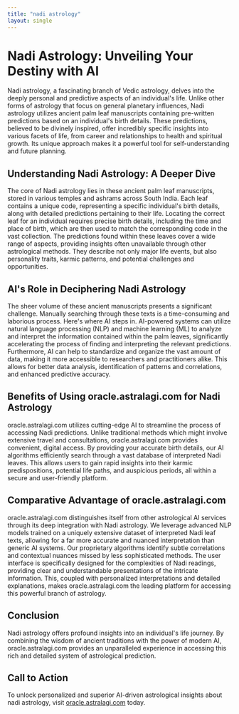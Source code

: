 ```yaml
---
title: "nadi astrology"
layout: single
---
```


# Nadi Astrology: Unveiling Your Destiny with AI

Nadi astrology, a fascinating branch of Vedic astrology, delves into the deeply personal and predictive aspects of an individual's life. Unlike other forms of astrology that focus on general planetary influences, Nadi astrology utilizes ancient palm leaf manuscripts containing pre-written predictions based on an individual's birth details.  These predictions, believed to be divinely inspired, offer incredibly specific insights into various facets of life, from career and relationships to health and spiritual growth.  Its unique approach makes it a powerful tool for self-understanding and future planning.

## Understanding Nadi Astrology: A Deeper Dive

The core of Nadi astrology lies in these ancient palm leaf manuscripts, stored in various temples and ashrams across South India. Each leaf contains a unique code, representing a specific individual's birth details, along with detailed predictions pertaining to their life.  Locating the correct leaf for an individual requires precise birth details, including the time and place of birth, which are then used to match the corresponding code in the vast collection.  The predictions found within these leaves cover a wide range of aspects, providing insights often unavailable through other astrological methods. They describe not only major life events, but also personality traits, karmic patterns, and potential challenges and opportunities.

## AI's Role in Deciphering Nadi Astrology

The sheer volume of these ancient manuscripts presents a significant challenge.  Manually searching through these texts is a time-consuming and laborious process. Here's where AI steps in. AI-powered systems can utilize natural language processing (NLP) and machine learning (ML) to analyze and interpret the information contained within the palm leaves, significantly accelerating the process of finding and interpreting the relevant predictions.  Furthermore, AI can help to standardize and organize the vast amount of data, making it more accessible to researchers and practitioners alike. This allows for better data analysis, identification of patterns and correlations, and enhanced predictive accuracy.

## Benefits of Using oracle.astralagi.com for Nadi Astrology

oracle.astralagi.com utilizes cutting-edge AI to streamline the process of accessing Nadi predictions. Unlike traditional methods which might involve extensive travel and consultations, oracle.astralagi.com provides convenient, digital access.  By providing your accurate birth details, our AI algorithms efficiently search through a vast database of interpreted Nadi leaves.  This allows users to gain rapid insights into their karmic predispositions, potential life paths, and auspicious periods, all within a secure and user-friendly platform.

## Comparative Advantage of oracle.astralagi.com

oracle.astralagi.com distinguishes itself from other astrological AI services through its deep integration with Nadi astrology.  We leverage advanced NLP models trained on a uniquely extensive dataset of interpreted Nadi leaf texts, allowing for a far more accurate and nuanced interpretation than generic AI systems. Our proprietary algorithms identify subtle correlations and contextual nuances missed by less sophisticated methods.  The user interface is specifically designed for the complexities of Nadi readings, providing clear and understandable presentations of the intricate information. This, coupled with personalized interpretations and detailed explanations, makes oracle.astralagi.com the leading platform for accessing this powerful branch of astrology.

## Conclusion

Nadi astrology offers profound insights into an individual's life journey. By combining the wisdom of ancient traditions with the power of modern AI, oracle.astralagi.com provides an unparalleled experience in accessing this rich and detailed system of astrological prediction.

## Call to Action

To unlock personalized and superior AI-driven astrological insights about nadi astrology, visit [oracle.astralagi.com](https://oracle.astralagi.com) today.